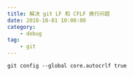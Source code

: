 ```yaml
---
title: 解决 git LF 和 CFLF 换行问题
date: 2018-10-01 10:00:00
category:
    - debug 
tag: 
    - git
---
```


```shell{class="line-numbers"}
git config --global core.autocrlf true
```


